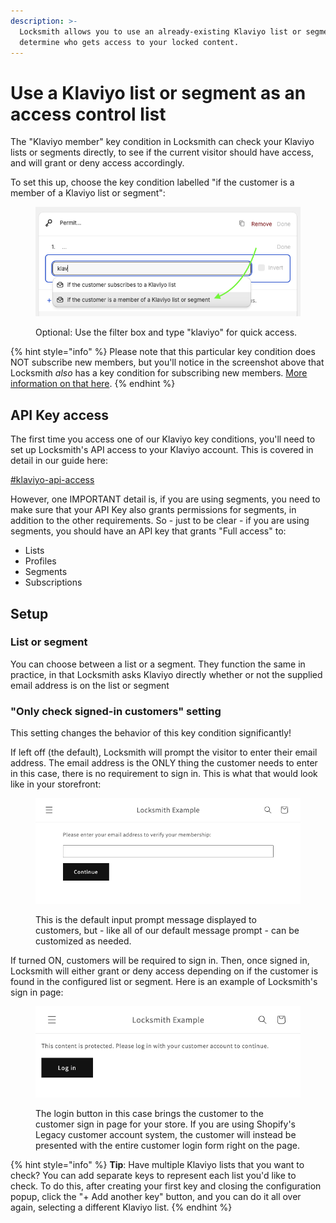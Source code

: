 ```yaml
---
description: >-
  Locksmith allows you to use an already-existing Klaviyo list or segment to
  determine who gets access to your locked content.
---
```


# Use a Klaviyo list or segment as an access control list

The "Klaviyo member" key condition in Locksmith can check your Klaviyo lists or segments directly, to see if the current visitor should have access, and will grant or deny access accordingly.&#x20;

To set this up, choose the key condition labelled "if the customer is a member of a Klaviyo list or segment":

<figure><img src="../../.gitbook/assets/Screenshot 2025-07-31 at 12.52.18 (1).png" alt=""><figcaption><p>Optional: Use the filter box and type "klaviyo" for quick access.</p></figcaption></figure>

{% hint style="info" %}
Please note that this particular key condition does NOT subscribe new members, but you'll notice in the screenshot above that Locksmith _also_ has a key condition for subscribing new members. [More information on that here](klaviyo.md).
{% endhint %}

## API Key access

The first time you access one of our Klaviyo key conditions, you'll need to set up Locksmith's API access to your Klaviyo account. This is covered in detail in our guide here:

[#klaviyo-api-access](klaviyo.md#klaviyo-api-access "mention")

However, one IMPORTANT detail is, if you are using segments, you need to make sure that your API Key also grants permissions for segments, in addition to the other requirements. So - just to be clear - if you are using segments, you should have an API key that grants "Full access" to:

* Lists
* Profiles
* Segments
* Subscriptions

## Setup

### List or segment

You can choose between a list or a segment. They function the same in practice, in that Locksmith asks Klaviyo directly whether or not the supplied email address is on the list or segment

### "Only check signed-in customers" setting

This setting changes the behavior of this key condition significantly!

If left off (the default), Locksmith will prompt the visitor to enter their email address. The email address is the ONLY thing the customer needs to enter in this case, there is no requirement to sign in. This is what that would look like in your storefront:

<figure><img src="../../.gitbook/assets/Screenshot 2025-07-31 at 13.11.20.png" alt=""><figcaption><p>This is the default input prompt message displayed to customers, but - like all of our default message prompt - can be customized as needed.</p></figcaption></figure>

If turned ON, customers will be required to sign in. Then, once signed in, Locksmith will either grant or deny access depending on if the customer is found in the configured list or segment. Here is an example of Locksmith's sign in page:

<figure><img src="../../.gitbook/assets/Screenshot 2025-07-31 at 13.14.42 (1).png" alt=""><figcaption><p>The login button in this case brings the customer to the customer sign in page for your store. If you are using Shopify's Legacy customer account system, the customer will instead be presented with the entire customer login form right on the page.</p></figcaption></figure>

{% hint style="info" %}
**Tip**: Have multiple Klaviyo lists that you want to check? You can add separate keys to represent each list you'd like to check. To do this, after creating your first key and closing the configuration popup, click the "+ Add another key" button, and you can do it all over again, selecting a different Klaviyo list.
{% endhint %}
